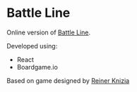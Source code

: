 # Battle Line
Online version of [Battle Line](https://rsandzimier.github.io/battleline/).

Developed using:
- React
- Boardgame.io

Based on game designed by [Reiner Knizia](https://boardgamegeek.com/boardgame/760/battle-line)
